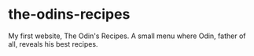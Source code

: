 # the-odins-recipes
My first website, The Odin's Recipes.
A small menu where Odin, father of all, reveals his best recipes.